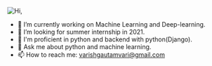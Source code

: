 ![Hi, ](https://img-a.udemycdn.com/course/750x422/1650610_2673_5.jpg)

- 🔭 I’m currently working on Machine Learning and Deep-learning.
- 👯 I’m looking for summer internship in 2021.
- 🤔 I'm proficient in python and backend with python(Django).
- 💬 Ask me about python and machine learning.
- 📫 How to reach me: varishgautamvari@gmail.com


